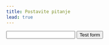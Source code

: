 ```yaml
---
title: Postavite pitanje
lead: true
---
```



<form action="https://getsimpleform.com/messages?form_api_token=cceff98d117fe874432b606bb3c64e07" method="post">
  <!-- the redirect_to is optional, the form will redirect to the referrer on submission -->
  <input type='hidden' name='redirect_to' value='<the complete return url e.g. http://fooey.com/thank-you.html>' />
  <!-- all your input fields here.... -->
  <input type='text' name='test' />
  <input type='submit' value='Test form' />
</form>


